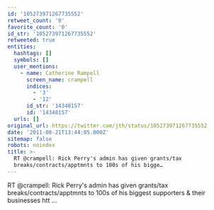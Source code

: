 ```yaml
---
id: '105273971267735552'
retweet_count: '0'
favorite_count: '0'
id_str: '105273971267735552'
retweeted: true
entities:
  hashtags: []
  symbols: []
  user_mentions:
    - name: Catherine Rampell
      screen_name: crampell
      indices:
        - '3'
        - '12'
      id_str: '14348157'
      id: '14348157'
  urls: []
original_url: https://twitter.com/jth/status/105273971267735552
date: '2011-08-21T13:44:05.000Z'
sitemap: false
robots: noindex
title: >-
  RT @crampell: Rick Perry's admin has given grants/tax
  breaks/contracts/apptmnts to 100s of his bigge…
---
```


RT @crampell: Rick Perry's admin has given grants/tax breaks/contracts/apptmnts to 100s of his biggest supporters & their businesses htt ...